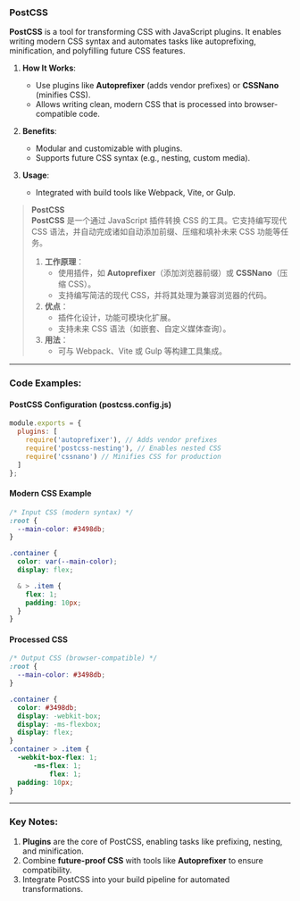 ### PostCSS  

**PostCSS** is a tool for transforming CSS with JavaScript plugins. It enables writing modern CSS syntax and automates tasks like autoprefixing, minification, and polyfilling future CSS features.  

1. **How It Works**:  
   - Use plugins like **Autoprefixer** (adds vendor prefixes) or **CSSNano** (minifies CSS).  
   - Allows writing clean, modern CSS that is processed into browser-compatible code.  

2. **Benefits**:  
   - Modular and customizable with plugins.  
   - Supports future CSS syntax (e.g., nesting, custom media).  

3. **Usage**:  
   - Integrated with build tools like Webpack, Vite, or Gulp.  

> **PostCSS**  
> **PostCSS** 是一个通过 JavaScript 插件转换 CSS 的工具。它支持编写现代 CSS 语法，并自动完成诸如自动添加前缀、压缩和填补未来 CSS 功能等任务。  
> 1. **工作原理**：  
>    - 使用插件，如 **Autoprefixer**（添加浏览器前缀）或 **CSSNano**（压缩 CSS）。  
>    - 支持编写简洁的现代 CSS，并将其处理为兼容浏览器的代码。  
> 2. **优点**：  
>    - 插件化设计，功能可模块化扩展。  
>    - 支持未来 CSS 语法（如嵌套、自定义媒体查询）。  
> 3. **用法**：  
>    - 可与 Webpack、Vite 或 Gulp 等构建工具集成。  

---

### Code Examples:

#### **PostCSS Configuration (postcss.config.js)**
```javascript
module.exports = {
  plugins: [
    require('autoprefixer'), // Adds vendor prefixes
    require('postcss-nesting'), // Enables nested CSS
    require('cssnano') // Minifies CSS for production
  ]
};
```

#### **Modern CSS Example**
```css
/* Input CSS (modern syntax) */
:root {
  --main-color: #3498db;
}

.container {
  color: var(--main-color);
  display: flex;

  & > .item {
    flex: 1;
    padding: 10px;
  }
}
```

#### **Processed CSS**
```css
/* Output CSS (browser-compatible) */
:root {
  --main-color: #3498db;
}

.container {
  color: #3498db;
  display: -webkit-box;
  display: -ms-flexbox;
  display: flex;
}
.container > .item {
  -webkit-box-flex: 1;
      -ms-flex: 1;
          flex: 1;
  padding: 10px;
}
```

---

### Key Notes:  
1. **Plugins** are the core of PostCSS, enabling tasks like prefixing, nesting, and minification.  
2. Combine **future-proof CSS** with tools like **Autoprefixer** to ensure compatibility.  
3. Integrate PostCSS into your build pipeline for automated transformations.